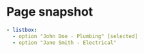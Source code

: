 # Page snapshot

```yaml
- listbox:
  - option "John Doe - Plumbing" [selected]
  - option "Jane Smith - Electrical"
```